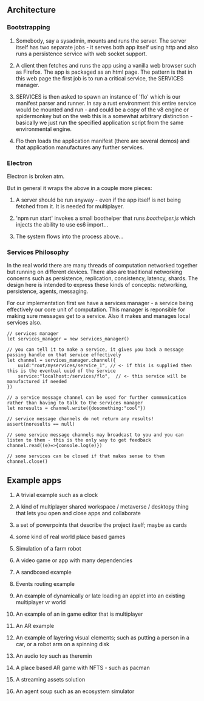 
## Architecture

### Bootstrapping

1) Somebody, say a sysadmin, mounts and runs the server. The server itself has two separate jobs - it serves both app itself using http and also runs a persistence service with web socket support.

2) A client then fetches and runs the app using a vanilla web browser such as Firefox. The app is packaged as an html page. The pattern is that in this web page the first job is to run a critical service, the SERVICES manager.

3) SERVICES is then asked to spawn an instance of 'flo' which is our manifest parser and runner. In say a rust environment this entire service would be mounted and run - and could be a copy of the v8 engine or spidermonkey but on the web this is a somewhat arbitrary distinction - basically we just run the specified application script from the same environmental engine.

4) Flo then loads the application manifest (there are several demos) and that application manufactures any further services.

### Electron

Electron is broken atm.

But in general it wraps the above in a couple more pieces:

1) A server should be run anyway - even if the app itself is not being fetched from it. It is needed for multiplayer.

2) 'npm run start' invokes a small boothelper that runs _boothelper.js_ which injects the ability to use es6 import...

3) The system flows into the process above...

### Services Philosophy

In the real world there are many threads of computation networked together but running on different devices.
There also are traditional networking concerns such as persistence, replication, consistency, latency, shards.
The design here is intended to express these kinds of concepts: networking, persistence, agents, messaging.

For our implementation first we have a services manager - a service being effectively our core unit of computation.
This manager is reponsible for making sure messages get to a service. Also it makes and manages local services also.

	// services manager
	let services_manager = new services_manager()

	// you can tell it to make a service, it gives you back a message passing handle on that service effectively
	let channel = services_manager.channel({
		uuid:"root/myservices/service_1", // <- if this is supplied then this is the eventual uuid of the service
		service:"localhost:/services/flo",	// <- this service will be manufactured if needed
	})

	// a service message channel can be used for further communication rather than having to talk to the services manager
	let noresults = channel.write({dosomething:"cool"})

	// service message channels do not return any results!
	assert(noresults == null)

	// some service message channels may broadcast to you and you can listen to them - this is the only way to get feedback
	channel.read((e)=>{console.log(e)})

	// some services can be closed if that makes sense to them
	channel.close()

## Example apps

1. A trivial example such as a clock

2. A kind of multiplayer shared workspace / metaverse / desktopy thing that lets you open and close apps and collaborate

3. a set of powerpoints that describe the project itself; maybe as cards

4. some kind of real world place based games

5. Simulation of a farm robot

6. A video game or app with many dependencies

7. A sandboxed example

8. Events routing example

9. An example of dynamically or late loading an applet into an existing multiplayer vr world

10. An example of an in game editor that is multiplayer

11. An AR example

12. An example of layering visual elements; such as putting a person in a car, or a robot arm on a spinning disk

13. An audio toy such as theremin

14. A place based AR game with NFTS - such as pacman

15. A streaming assets solution

16. An agent soup such as an ecosystem simulator

